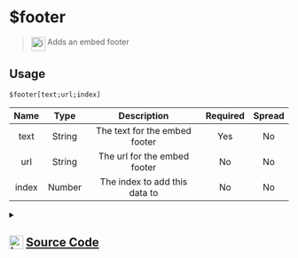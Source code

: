# $footer
> <img align="top" src="https://upload.wikimedia.org/wikipedia/commons/thumb/e/e4/Infobox_info_icon.svg/160px-Infobox_info_icon.svg.png?20150409153300" alt="image" width="25" height="auto"> Adds an embed footer
## Usage
```
$footer[text;url;index]
```
| Name | Type | Description | Required | Spread
| :---: | :---: | :---: | :---: | :---: |
text | String | The text for the embed footer | Yes | No
url | String | The url for the embed footer | No | No
index | Number | The index to add this data to | No | No
<details>
<summary>
    
## <img align="top" src="https://cdn4.iconfinder.com/data/icons/iconsimple-logotypes/512/github-512.png" alt="image" width="25" height="auto">  [Source Code](https://github.com/tryforge/ForgeScript-V2/blob/main/src/native/footer.ts)
    
</summary>
    
```ts
import { ArgType, NativeFunction, Return } from "../structures"

export default new NativeFunction({
    name: "$footer",
    version: "1.0.0",
    description: "Adds an embed footer",
    unwrap: true,
    args: [
        {
            name: "text",
            description: "The text for the embed footer",
            required: true,
            type: ArgType.String,
            rest: false,
        },
        {
            name: "url",
            description: "The url for the embed footer",
            type: ArgType.String,
            rest: false,
        },
        {
            name: "index",
            description: "The index to add this data to",
            rest: false,
            type: ArgType.Number,
        },
    ],
    brackets: true,
    execute(ctx, [text, iconURL, index]) {
        ctx.container.embed(index ?? 0).setFooter({
            text,
            iconURL: iconURL || undefined,
        })
        return Return.success()
    },
})

```
    
</details>